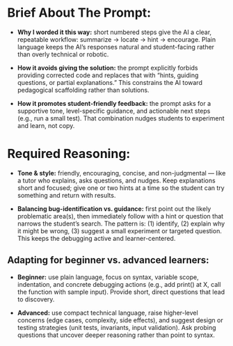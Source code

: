   # Brief About The Prompt:

- **Why I worded it this way:** short numbered steps give the AI a clear, repeatable workflow: summarize → locate → hint → encourage. Plain language keeps the AI’s responses natural and student-facing rather than overly technical or robotic.

- **How it avoids giving the solution:** the prompt explicitly forbids providing corrected code and replaces that with “hints, guiding questions, or partial explanations.” This constrains the AI toward pedagogical scaffolding rather than solutions.

- **How it promotes student-friendly feedback:** the prompt asks for a supportive tone, level-specific guidance, and actionable next steps (e.g., run a small test). That combination nudges students to experiment and learn, not copy.

# Required Reasoning:
- **Tone & style:** friendly, encouraging, concise, and non-judgmental — like a tutor who explains, asks questions, and nudges. Keep explanations short and focused; give one or two hints at a time so the student can try something and return with results.

- **Balancing bug-identification vs. guidance:** first point out the likely problematic area(s), then immediately follow with a hint or question that narrows the student’s search. The pattern is: (1) identify, (2) explain why it might be wrong, (3) suggest a small experiment or targeted question. This keeps the debugging active and learner-centered.

## Adapting for beginner vs. advanced learners:

- **Beginner:** use plain language, focus on syntax, variable scope, indentation, and concrete debugging actions (e.g., add print() at X, call the function with sample input). Provide short, direct questions that lead to discovery.

- **Advanced:** use compact technical language, raise higher-level concerns (edge cases, complexity, side effects), and suggest design or testing strategies (unit tests, invariants, input validation). Ask probing questions that uncover deeper reasoning rather than point to syntax.

